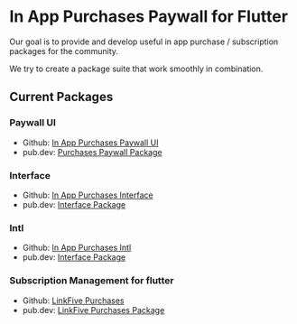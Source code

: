 # In App Purchases Paywall for Flutter

Our goal is to provide and develop useful in app purchase / subscription packages for the community.

We try to create a package suite that work smoothly in combination.

## Current Packages
### Paywall UI
* Github: [In App Purchases Paywall UI](/packages/in_app_purchases_paywall_ui)
* pub.dev: [Purchases Paywall Package](https://pub.dev/packages/in_app_purchases_paywall_ui)

### Interface
* Github: [In App Purchases Interface](/packages/in_app_purchases_interface)
* pub.dev: [Interface Package](https://pub.dev/packages/in_app_purchases_interface)

### Intl
* Github: [In App Purchases Intl](/packages/in_app_purchases_intl)
* pub.dev: [Interface Package](https://pub.dev/packages/in_app_purchases_intl)

### Subscription Management for flutter
* Github: [LinkFive Purchases](https://github.com/LinkFive/flutter-purchases-sdk)
* pub.dev: [LinkFive Purchases Package](https://pub.dev/packages/linkfive_purchases)